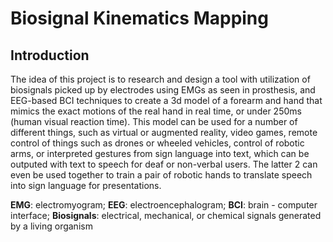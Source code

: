 # Biosignal Kinematics Mapping


## Introduction
   The idea of this project is to research and design a tool with utilization of biosignals picked up by electrodes using EMGs as seen in prosthesis, and EEG-based BCI techniques to create a 3d model of a forearm and hand that mimics the exact motions of the real hand in real time, or under 250ms (human visual reaction time). This model can be used for a number of different things, such as virtual or augmented reality, video games, remote control of things such as drones or wheeled vehicles, control of robotic arms, or interpreted gestures from sign language into text, which can be outputed with text to speech for deaf or non-verbal users. The latter 2 can even be used together to train a pair of robotic hands to translate speech into sign language for presentations.

**EMG**: electromyogram; **EEG**: electroencephalogram; **BCI**: brain - computer interface; **Biosignals**: electrical, mechanical, or chemical signals generated by a living organism

